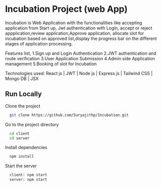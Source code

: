 
# Incubation Project (web App)

Incubation is Web Application with the functionalities like accepting application from Start up, Jwt authentication with Login, accept or reject appplication,review application,Approve application, allocate slot for incubation based on approved list,display the progress bar on the different stages of application processing.

Features list, 1.Sign up and Login Authentication 2.JWT authentication and route verification 3.User Application Submission 4.Admin side Application management 5.Booking of slot for Incubation

Technologies used: React js | JWT | Node js | Express js | Tailwind CSS | Mongo DB | JSX


## Run Locally

Clone the project

```bash
  git clone https://github.com/Suryajithp/Incubation.git
```

Go to the project directory

```bash
  cd client
  cd server
```

Install dependencies

```bash
  npm install
```

Start the server

```bash
  client: npm start
  server: npm start
```

